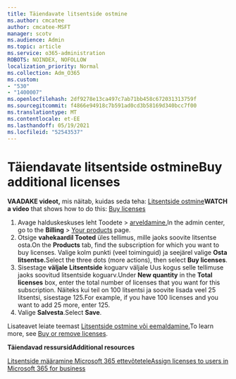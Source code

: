 ```yaml
---
title: Täiendavate litsentside ostmine
ms.author: cmcatee
author: cmcatee-MSFT
manager: scotv
ms.audience: Admin
ms.topic: article
ms.service: o365-administration
ROBOTS: NOINDEX, NOFOLLOW
localization_priority: Normal
ms.collection: Adm_O365
ms.custom:
- "530"
- "1400007"
ms.openlocfilehash: 2df9278e13ca497c7ab71bb458c672031313759f
ms.sourcegitcommit: f4866e94918c7b591ad0cd3b58169d340bcc7f00
ms.translationtype: MT
ms.contentlocale: et-EE
ms.lasthandoff: 05/19/2021
ms.locfileid: "52543537"
---
```

# <a name="buy-additional-licenses"></a><span data-ttu-id="b8b5f-102">Täiendavate litsentside ostmine</span><span class="sxs-lookup"><span data-stu-id="b8b5f-102">Buy additional licenses</span></span>

<span data-ttu-id="b8b5f-103">**VAADAKE videot,** mis näitab, kuidas seda teha: [Litsentside ostmine](https://go.microsoft.com/fwlink/p/?linkid=2154857)</span><span class="sxs-lookup"><span data-stu-id="b8b5f-103">**WATCH a video** that shows how to do this: [Buy licenses](https://go.microsoft.com/fwlink/p/?linkid=2154857)</span></span>

1. <span data-ttu-id="b8b5f-104">Avage halduskeskuses leht Toodete  >  [arveldamine.](https://go.microsoft.com/fwlink/p/?linkid=842054)</span><span class="sxs-lookup"><span data-stu-id="b8b5f-104">In the admin center, go to the **Billing** > [Your products](https://go.microsoft.com/fwlink/p/?linkid=842054) page.</span></span>
2. <span data-ttu-id="b8b5f-105">Otsige **vahekaardil Tooted** üles tellimus, mille jaoks soovite litsentse osta.</span><span class="sxs-lookup"><span data-stu-id="b8b5f-105">On the **Products** tab, find the subscription for which you want to buy licenses.</span></span> <span data-ttu-id="b8b5f-106">Valige kolm punkti (veel toiminguid) ja seejärel valige **Osta litsentse.**</span><span class="sxs-lookup"><span data-stu-id="b8b5f-106">Select the three dots (more actions), then select **Buy licenses**.</span></span>
3. <span data-ttu-id="b8b5f-107">Sisestage **väljale** **Litsentside** koguarv väljale Uus kogus selle tellimuse jaoks soovitud litsentside koguarv.</span><span class="sxs-lookup"><span data-stu-id="b8b5f-107">Under **New quantity** in the **Total licenses** box, enter the total number of licenses that you want for this subscription.</span></span> <span data-ttu-id="b8b5f-108">Näiteks kui teil on 100 litsentsi ja soovite lisada veel 25 litsentsi, sisestage 125.</span><span class="sxs-lookup"><span data-stu-id="b8b5f-108">For example, if you have 100 licenses and you want to add 25 more, enter 125.</span></span>
4. <span data-ttu-id="b8b5f-109">Valige **Salvesta**.</span><span class="sxs-lookup"><span data-stu-id="b8b5f-109">Select **Save**.</span></span>

<span data-ttu-id="b8b5f-110">Lisateavet leiate teemast [Litsentside ostmine või eemaldamine.](/microsoft-365/commerce/licenses/buy-licenses)</span><span class="sxs-lookup"><span data-stu-id="b8b5f-110">To learn more, see [Buy or remove licenses](/microsoft-365/commerce/licenses/buy-licenses).</span></span>

<span data-ttu-id="b8b5f-111">**Täiendavad ressursid**</span><span class="sxs-lookup"><span data-stu-id="b8b5f-111">**Additional resources**</span></span>

[<span data-ttu-id="b8b5f-112">Litsentside määramine Microsoft 365 ettevõtetele</span><span class="sxs-lookup"><span data-stu-id="b8b5f-112">Assign licenses to users in Microsoft 365 for business</span></span>](/microsoft-365/admin/manage/assign-licenses-to-users)